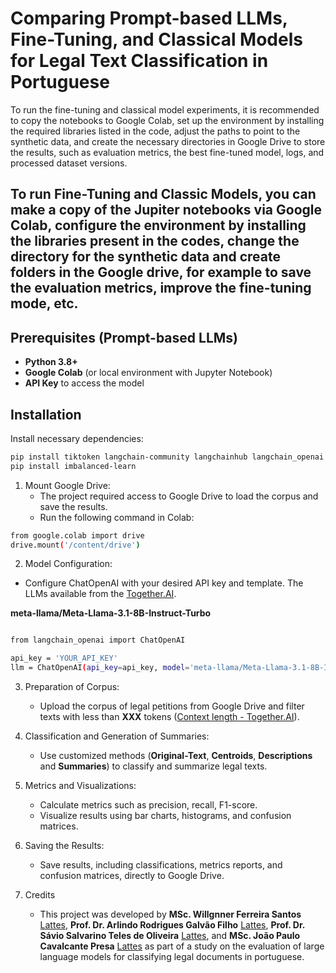 # Comparing Prompt-based LLMs, Fine-Tuning, and Classical Models for Legal Text Classification in Portuguese

To run the fine-tuning and classical model experiments, it is recommended to copy the notebooks to Google Colab, set up the environment by installing the required libraries listed in the code, adjust the paths to point to the synthetic data, and create the necessary directories in Google Drive to store the results, such as evaluation metrics, the best fine-tuned model, logs, and processed dataset versions.

## To run Fine-Tuning and Classic Models, you can make a copy of the Jupiter notebooks via Google Colab, configure the environment by installing the libraries present in the codes, change the directory for the synthetic data and create folders in the Google drive, for example to save the evaluation metrics, improve the fine-tuning mode, etc.

## Prerequisites (Prompt-based LLMs)

- **Python 3.8+**
- **Google Colab** (or local environment with Jupyter Notebook)
- **API Key** to access the model 

## Installation

Install necessary dependencies:

```bash
pip install tiktoken langchain-community langchainhub langchain_openai langchain pandas matplotlib scikit-learn seaborn
pip install imbalanced-learn
```

1. Mount Google Drive:
   - The project required access to Google Drive to load the corpus and save the results.
   - Run the following command in Colab:
     
```bash
from google.colab import drive
drive.mount('/content/drive')
```

2. Model Configuration:
  - Configure ChatOpenAI with your desired API key and template. The LLMs available from the [Together.AI](https://docs.together.ai/docs/chat-models).

**meta-llama/Meta-Llama-3.1-8B-Instruct-Turbo**

```bash

from langchain_openai import ChatOpenAI

api_key = 'YOUR_API_KEY'
llm = ChatOpenAI(api_key=api_key, model='meta-llama/Meta-Llama-3.1-8B-Instruct-Turbo')

```

3. Preparation of Corpus:
   - Upload the corpus of legal petitions from Google Drive and filter texts with less than **XXX** tokens ([Context length - Together.AI](https://docs.together.ai/docs/chat-models)).

4. Classification and Generation of Summaries:
   - Use customized methods (**Original-Text**, **Centroids**, **Descriptions** and **Summaries**) to classify and summarize legal texts.
  
5. Metrics and Visualizations:
   - Calculate metrics such as precision, recall, F1-score.
   - Visualize results using bar charts, histograms, and confusion matrices.
  
6. Saving the Results:
   - Save results, including classifications, metrics reports, and confusion matrices, directly to Google Drive.

7. Credits
   - This project was developed by **MSc. Willgnner Ferreira Santos** [Lattes](http://lattes.cnpq.br/3203020327904139), **Prof. Dr. Arlindo Rodrigues Galvão Filho** [Lattes](http://lattes.cnpq.br/7744765287200890), **Prof. Dr. Sávio Salvarino Teles de Oliveira** [Lattes](http://lattes.cnpq.br/1905829499839846), and **MSc. João Paulo Cavalcante Presa** [Lattes](http://lattes.cnpq.br/5092666506514753) as part of a study on the evaluation of large language models for classifying legal documents in portuguese.
 


















